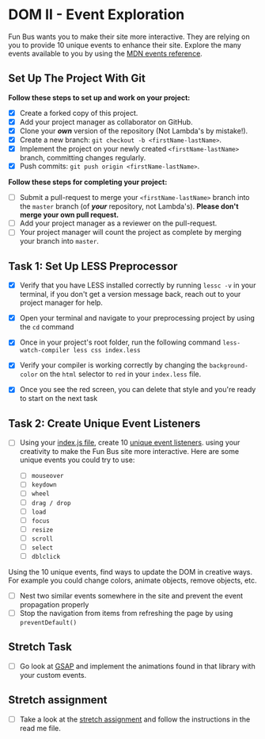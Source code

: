 # DOM II - Event Exploration

Fun Bus wants you to make their site more interactive. They are relying on you to provide 10 unique events to enhance their site. Explore the many events available to you by using the [MDN events reference](https://developer.mozilla.org/en-US/docs/Web/Events).

## Set Up The Project With Git

**Follow these steps to set up and work on your project:**

*   [x] Create a forked copy of this project.
*   [x] Add your project manager as collaborator on GitHub.
*   [x] Clone your ***own*** version of the repository (Not Lambda's by mistake!).
*   [x] Create a new branch: `git checkout -b <firstName-lastName>`.
*   [x] Implement the project on your newly created `<firstName-lastName>` branch, committing changes regularly.
*   [x] Push commits: `git push origin <firstName-lastName>`.

**Follow these steps for completing your project:**

*   [ ] Submit a pull-request to merge your `<firstName-lastName>` branch into the `master` branch (of ***your*** repository, not Lambda's). **Please don't merge your own pull request.**
*   [ ] Add your project manager as a reviewer on the pull-request.
*   [ ] Your project manager will count the project as complete by merging your branch into `master`.

## Task 1: Set Up LESS Preprocessor

*   [x] Verify that you have LESS installed correctly by running `lessc -v` in your terminal, if you don't get a version message back, reach out to your project manager for help.

*   [x] Open your terminal and navigate to your preprocessing project by using the `cd` command

*   [x] Once in your project's root folder, run the following command `less-watch-compiler less css index.less`

*   [x] Verify your compiler is working correctly by changing the `background-color` on the `html` selector to `red` in your `index.less` file.

*   [x] Once you see the red screen, you can delete that style and you're ready to start on the next task

## Task 2: Create Unique Event Listeners

*   [ ] Using your [index.js file](js/index.js), create 10 [unique event listeners](https://developer.mozilla.org/en-US/docs/Web/Events). using your creativity to make the Fun Bus site more interactive.  Here are some unique events you could try to use:

    *   [ ] `mouseover`
    *   [ ] `keydown`
    *   [ ] `wheel`
    *   [ ] `drag / drop`
    *   [ ] `load`
    *   [ ] `focus`
    *   [ ] `resize`
    *   [ ] `scroll`
    *   [ ] `select`
    *   [ ] `dblclick`

Using the 10 unique events, find ways to update the DOM in creative ways. For example you could change colors, animate objects, remove objects, etc.

*   [ ] Nest two similar events somewhere in the site and prevent the event propagation properly
*   [ ] Stop the navigation from items from refreshing the page by using `preventDefault()`

## Stretch Task

*   [ ] Go look at [GSAP](https://greensock.com/) and implement the animations found in that library with your custom events.

## Stretch assignment

*   [ ] Take a look at the [stretch assignment](stretch-assignment) and follow the instructions in the read me file.